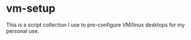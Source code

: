 # vm-setup
This is a script collection I use to pre-configure VM/linux desktops for my personal use.
